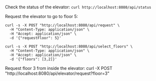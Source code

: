 Check the status of the elevator:
```curl http://localhost:8080/api/status```

Request the elevator to go to floor 5:

```
curl -s -X POST "http://localhost:8080/api/request" \
  -H "Content-Type: application/json" \
  -H "Accept: application/json" \
  -d '{"requestFloor": 5}'
```

```
curl -s -X POST "http://localhost:8080/api/select_floors" \
  -H "Content-Type: application/json" \
  -H "Accept: application/json" \
  -d '{"floors": [3,2]}'
```

Request floor 3 from inside the elevator: curl -X POST "http://localhost:8080/api/elevator/request?floor=3"